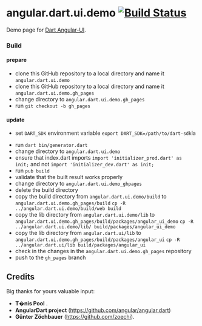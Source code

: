 angular.dart.ui.demo [![Build Status](https://drone.io/github.com/akserg/angular.dart.ui.demo/status.png)](https://drone.io/github.com/akserg/angular.dart.ui.demo/latest)
====================

Demo page for [Dart Angular-UI](https://github.com/akserg/angular.dart.ui).

### Build

#### prepare

- clone this GitHub repository to a local directory and name it `angular.dart.ui.demo`
- clone this GitHub repository to a local directory and name it `angular.dart.ui.demo.gh_pages`
- change directory to `angular.dart.ui.demo.gh_pages`
- run `git checkout -b gh_pages`

#### update

- set `DART_SDK` environment variable `export DART_SDK=/path/to/dart-sdk`la 
<!-- - change  directory to `angular.dart.ui.demo/bin` -->
- run `dart bin/generator.dart`
- change directory to `angular.dart.ui.demo`
- ensure that index.dart imports `import 'initializer_prod.dart' as init;` and not `import 'initializer_dev.dart' as init;`
- run `pub build`
- validate that the built result works properly
- change directory to `angular.dart.ui.demo_ghpages`
- delete the build directory
- copy the build directory from `angular.dart.ui.demo/build` to `angular.dart.ui.demo.gh_pages/build`
`cp -R ../angular.dart.ui.demo/build/web build`
- copy the lib directory from `angular.dart.ui.demo/lib` to `angular.dart.ui.demo.gh_pages/build/packages/angular_ui_demo`
`cp -R ../angular.dart.ui.demo/lib/ build/packages/angular_ui_demo`
- copy the lib directory from `angular.dart.ui/lib` to `angular.dart.ui.demo.gh_pages/build/packages/angular_ui`
`cp -R ../angular.dart.ui/lib build/packages/angular_ui`
- check in the changes in the `angular.dart.ui.demo.gh_pages` repository
- push to the `gh_pages` branch

## Credits
Big thanks for yours valuable input:
- **T�nis Pool** [](https://github.com/poolik).
- **AngularDart project** (https://github.com/angular/angular.dart)
- **Günter Zöchbauer** (https://github.com/zoechi).

